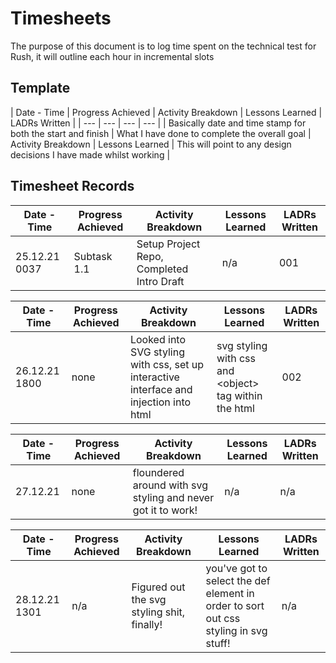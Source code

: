 # Timesheets

The purpose of this document is to log time spent on the technical test for Rush, it will outline each hour in incremental slots

## Template

| Date - Time | Progress Achieved | Activity Breakdown | Lessons Learned | LADRs Written |
| --- | --- | --- | --- |
| Basically date and time stamp for both the start and finish | What I have done to complete the overall goal | Activity Breakdown | Lessons Learned | This will point to any design decisions I have made whilst working |

## Timesheet Records

| Date - Time | Progress Achieved | Activity Breakdown | Lessons Learned | LADRs Written |
| --- | --- | --- | --- | --- |
| 25.12.21 0037 | Subtask 1.1 | Setup Project Repo, Completed Intro Draft | n/a | 001 |

| Date - Time | Progress Achieved | Activity Breakdown | Lessons Learned | LADRs Written |
| --- | --- | --- | --- | --- |
| 26.12.21 1800 | none | Looked into SVG styling with css, set up interactive interface and injection into html | svg styling with css and \<object\> tag within the html | 002 |

| Date - Time | Progress Achieved | Activity Breakdown | Lessons Learned | LADRs Written |
| --- | --- | --- | --- | --- |
| 27.12.21 | none | floundered around with svg styling and never got it to work! | n/a | n/a |


| Date - Time | Progress Achieved | Activity Breakdown | Lessons Learned | LADRs Written |
| --- | --- | --- | --- | --- |
| 28.12.21 1301 | n/a | Figured out the svg styling shit, finally! | you've got to select the def element in order to sort out css styling in svg stuff!   | n/a |


